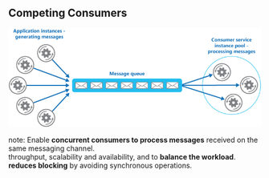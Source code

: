 ##  Competing Consumers

![Competing Consumers](resources/images/competing-consumers.png)

note:
Enable __concurrent consumers to process messages__ received on the same messaging channel.  
throughput, scalability and availability, and to __balance the workload__.  
__reduces blocking__ by avoiding synchronous operations.